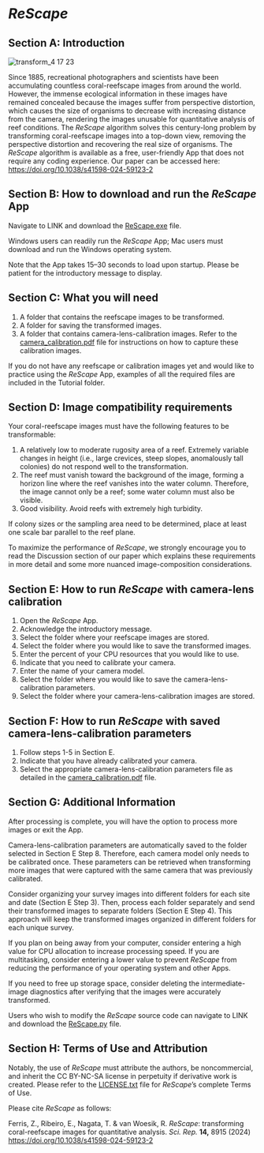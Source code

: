 # *ReScape*

## Section A: Introduction
![transform_4 17 23](https://github.com/InstituteForGlobalEcology/ReScape/assets/44954281/515ca862-fc81-4ab4-8a1e-58e749e676d1)

Since 1885, recreational photographers and scientists have been accumulating countless coral-reefscape images from around the world. However, the immense ecological information in these images have remained concealed because the images suffer from perspective distortion, which causes the size of organisms to decrease with increasing distance from the camera, rendering the images unusable for quantitative analysis of reef conditions. The *ReScape* algorithm solves this century-long problem by transforming coral-reefscape images into a top-down view, removing the perspective distortion and recovering the real size of organisms. The *ReScape* algorithm is available as a free, user-friendly App that does not require any coding experience. Our paper can be accessed here: https://doi.org/10.1038/s41598-024-59123-2

## Section B: How to download and run the *ReScape* App
Navigate to LINK and download the <ins>ReScape.exe</ins> file.

Windows users can readily run the *ReScape* App; Mac users must download and run the Windows operating system.

Note that the App takes 15–30 seconds to load upon startup. Please be patient for the introductory message to display.

## Section C: What you will need
1. A folder that contains the reefscape images to be transformed.
2. A folder for saving the transformed images.
3. A folder that contains camera-lens-calibration images. Refer to the <ins>camera_calibration.pdf</ins> file for instructions on how to capture these calibration images.

If you do not have any reefscape or calibration images yet and would like to practice using the *ReScape* App, examples of all the required files are included in the Tutorial folder.

## Section D: Image compatibility requirements
Your coral-reefscape images must have the following features to be transformable:
1. A relatively low to moderate rugosity area of a reef. Extremely variable changes in height (i.e., large crevices, steep slopes, anomalously tall colonies) do not respond well to the transformation.
2. The reef must vanish toward the background of the image, forming a horizon line where the reef vanishes into the water column. Therefore, the image cannot only be a reef; some water column must also be visible.
3. Good visibility. Avoid reefs with extremely high turbidity.

If colony sizes or the sampling area need to be determined, place at least one scale bar parallel to the reef plane.

To maximize the performance of *ReScape*, we strongly encourage you to read the Discussion section of our paper which explains these requirements in more detail and some more nuanced image-composition considerations.


## Section E: How to run *ReScape* with camera-lens calibration
1. Open the *ReScape* App.
2. Acknowledge the introductory message.
3. Select the folder where your reefscape images are stored.
4. Select the folder where you would like to save the transformed images.
5. Enter the percent of your CPU resources that you would like to use.
6. Indicate that you need to calibrate your camera.
7. Enter the name of your camera model.
8. Select the folder where you would like to save the camera-lens-calibration parameters.
9. Select the folder where your camera-lens-calibration images are stored.

## Section F: How to run *ReScape* with saved camera-lens-calibration parameters
1. Follow steps 1-5 in Section E.
2. Indicate that you have already calibrated your camera.
3. Select the appropriate camera-lens-calibration parameters file as detailed in the <ins>camera_calibration.pdf</ins> file.

## Section G: Additional Information
After processing is complete, you will have the option to process more images or exit the App. 

Camera-lens-calibration parameters are automatically saved to the folder selected in Section E Step 8. Therefore, each camera model only needs to be calibrated once. These parameters can be retrieved when transforming more images that were captured with the same camera that was previously calibrated. 

Consider organizing your survey images into different folders for each site and date (Section E Step 3). Then, process each folder separately and send their transformed images to separate folders (Section E Step 4). This approach will keep the transformed images organized in different folders for each unique survey.

If you plan on being away from your computer, consider entering a high value for CPU allocation to increase processing speed. If you are multitasking, consider entering a lower value to prevent *ReScape* from reducing the performance of your operating system and other Apps.

If you need to free up storage space, consider deleting the intermediate-image diagnostics after verifying that the images were accurately transformed.

Users who wish to modify the *ReScape* source code can navigate to LINK and download the <ins>ReScape.py</ins> file.

## Section H: Terms of Use and Attribution
Notably, the use of *ReScape* must attribute the authors, be noncommercial, and inherit the CC BY-NC-SA license in perpetuity if derivative work is created. Please refer to the <ins>LICENSE.txt</ins> file for *ReScape*’s complete Terms of Use. 

Please cite *ReScape* as follows:

Ferris, Z., Ribeiro, E., Nagata, T. & van Woesik, R. *ReScape*: transforming coral-reefscape images for quantitative analysis. *Sci. Rep.* <b>14,</b> 8915 (2024) https://doi.org/10.1038/s41598-024-59123-2










